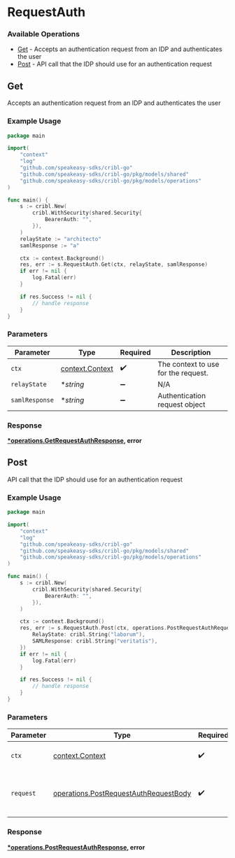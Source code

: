 # RequestAuth

### Available Operations

* [Get](#get) - Accepts an authentication request from an IDP and authenticates the user
* [Post](#post) - API call that the IDP should use for an authentication request

## Get

Accepts an authentication request from an IDP and authenticates the user

### Example Usage

```go
package main

import(
	"context"
	"log"
	"github.com/speakeasy-sdks/cribl-go"
	"github.com/speakeasy-sdks/cribl-go/pkg/models/shared"
	"github.com/speakeasy-sdks/cribl-go/pkg/models/operations"
)

func main() {
    s := cribl.New(
        cribl.WithSecurity(shared.Security{
            BearerAuth: "",
        }),
    )
    relayState := "architecto"
    samlResponse := "a"

    ctx := context.Background()
    res, err := s.RequestAuth.Get(ctx, relayState, samlResponse)
    if err != nil {
        log.Fatal(err)
    }

    if res.Success != nil {
        // handle response
    }
}
```

### Parameters

| Parameter                                             | Type                                                  | Required                                              | Description                                           |
| ----------------------------------------------------- | ----------------------------------------------------- | ----------------------------------------------------- | ----------------------------------------------------- |
| `ctx`                                                 | [context.Context](https://pkg.go.dev/context#Context) | :heavy_check_mark:                                    | The context to use for the request.                   |
| `relayState`                                          | **string*                                             | :heavy_minus_sign:                                    | N/A                                                   |
| `samlResponse`                                        | **string*                                             | :heavy_minus_sign:                                    | Authentication request object                         |


### Response

**[*operations.GetRequestAuthResponse](../../models/operations/getrequestauthresponse.md), error**


## Post

API call that the IDP should use for an authentication request

### Example Usage

```go
package main

import(
	"context"
	"log"
	"github.com/speakeasy-sdks/cribl-go"
	"github.com/speakeasy-sdks/cribl-go/pkg/models/shared"
	"github.com/speakeasy-sdks/cribl-go/pkg/models/operations"
)

func main() {
    s := cribl.New(
        cribl.WithSecurity(shared.Security{
            BearerAuth: "",
        }),
    )

    ctx := context.Background()
    res, err := s.RequestAuth.Post(ctx, operations.PostRequestAuthRequestBody{
        RelayState: cribl.String("laborum"),
        SAMLResponse: cribl.String("veritatis"),
    })
    if err != nil {
        log.Fatal(err)
    }

    if res.Success != nil {
        // handle response
    }
}
```

### Parameters

| Parameter                                                                                      | Type                                                                                           | Required                                                                                       | Description                                                                                    |
| ---------------------------------------------------------------------------------------------- | ---------------------------------------------------------------------------------------------- | ---------------------------------------------------------------------------------------------- | ---------------------------------------------------------------------------------------------- |
| `ctx`                                                                                          | [context.Context](https://pkg.go.dev/context#Context)                                          | :heavy_check_mark:                                                                             | The context to use for the request.                                                            |
| `request`                                                                                      | [operations.PostRequestAuthRequestBody](../../models/operations/postrequestauthrequestbody.md) | :heavy_check_mark:                                                                             | The request object to use for the request.                                                     |


### Response

**[*operations.PostRequestAuthResponse](../../models/operations/postrequestauthresponse.md), error**

